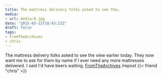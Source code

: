 ```yaml
---
title: The mattress delivery folks asked to see the…
media:
- url: media-0.jpg
date: "2015-03-12T18:43:22Z"
draft: false
tags:
- FromTheArchives
- chris
---
```

The mattress delivery folks asked to see the view earlier today. They now want me to ask for them by name if I ever need any more mattresses delivered. I said I'd have beers waiting. [FromTheArchives](/tags/fromthearchives) /repost {{< friend "chris" >}}
